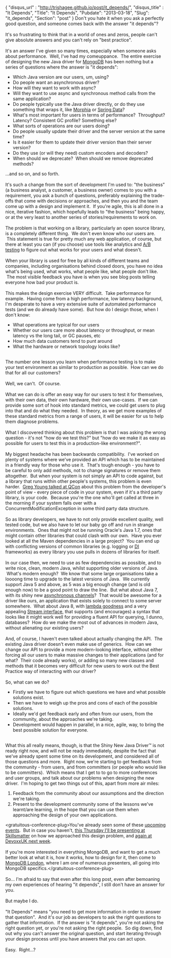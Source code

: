 {
 "disqus_url" : "http://trishagee.github.io/post/it_depends/",
 "disqus_title" : "It Depends",
 "Title": "It Depends",
 "Pubdate": "2013-03-18",
 "Slug": "it_depends",
 "Section": "post"
}
Don't you hate it when you ask a perfectly good question, and someone comes back with the answer "it depends"?<br /><br />It's so frustrating to think that in a world of ones and zeros, people can't give absolute answers and you can't rely on "best practice".<br /><br />It's an answer I've given so many times, especially when someone asks about performance. &nbsp;Well, I've had my&nbsp;comeuppance. &nbsp;The entire exercise of designing the new Java driver for <a href="http://www.mongodb.org/">MongoDB</a> has been nothing but a series of questions where the answer is "it depends":<br /><ul><li>Which Java version are our users, um, using?</li><li>Do people want an asynchronous driver?</li><li>How will they want to work with async?</li><li>Will they want to use async and synchronous method calls from the same application?</li><li>Do people typically use the Java driver directly, or do they use something that wraps it, like <a href="https://code.google.com/p/morphia/">Morphia</a> or <a href="http://www.springsource.org/spring-data">Spring Data</a>?</li><li>What's most important for users in terms of performance? &nbsp;Throughput? Latency? Consistent GC profile? Something else?</li><li>What sorts of operations are our users doing?</li><li>Do people usually update their driver and the server version at the same time?</li><li>Is it easier for them to update their driver version than their server version?</li><li>Do they use (or will they need) custom encoders and decoders?</li><li>When should we deprecate? &nbsp;When should we remove deprecated methods?</li></ul>...and so on, and so forth.<br /><br />It's such a change from the sort of development I'm used to: "the business" (a business analyst, a customer, a business owner) comes to you with a requirement, you ask a bunch of questions, preferably explaining the trade-offs that come with decisions or approaches, and then you and the team come up with a design and implement it. &nbsp;If you're agile, this is all done in a nice, iterative fashion, which hopefully leads to "the business" being happy, or at the very least to another series of stories/requirements to work on.<br /><br />The problem is that working on a library, particularly an open source library, is a completely different thing. &nbsp;We don't even know who our users are. &nbsp;This statement is true for pretty much any web application, of course, but there at least you can (if you choose) use tools like analytics and <a href="http://en.wikipedia.org/wiki/A/B_testing">A/B testing</a> to figure out what works for your users and what doesn't.<br /><br />When your library is used for free by all kinds of different teams and companies, including organisations behind closed doors, you have no idea what's being used, what works, what people like, what people don't like. &nbsp;The most visible feedback you have is when you see blog posts telling everyone how bad your product is.<br /><br />This makes the design exercise VERY difficult. &nbsp;Take performance for example. &nbsp;Having come from a high performance, low latency background, I'm desperate to have a very extensive suite of automated performance tests (and we do already have some). &nbsp;But how do I design those, when I don't know:<br /><ul><li>What operations are typical for our users</li><li>Whether our users care more about latency or throughput, or mean latency vs the long tail, or GC pauses, etc</li><li>How much data customers tend to punt around</li><li>What the hardware or network topology looks like?</li></ul><br />The number one lesson you learn when performance testing is to make your test environment as similar to production as possible. &nbsp;How can we do that for all our customers?<br /><br />Well, we can't. &nbsp;Of course.<br /><br />What we can do is offer an easy way for our users to test it for themselves, with their own data, their own hardware, their own use-cases. &nbsp;If we can provide some sort of hook into standard metrics, we could get users to plug into that and do what they needed. &nbsp;In theory, as we get more examples of these standard metrics from a range of users, it will be easier for us to help them diagnose problems. <br /><br />What I discovered thinking about this problem is that I was asking the wrong question - it's not "how do we test this?" but "how do we make it as easy as possible for users to test this in a production-like environment?".<br /><br />My biggest headache has been backwards compatibility. &nbsp;I've worked on plenty of systems where we've provided an API which has to be maintained in a friendly way for those who use it. &nbsp;That's tough enough - you have to be careful to only add methods, not to change signatures or remove them altogether. &nbsp;But when your system is not simply an API to code against, but a library that runs within other people's systems, this problem is even harder. &nbsp;<a href="http://qconlondon.com/london-2013/presentation/Parallel%20KEYNOTE:%208%20Lines%20of%20Code%20-%20Fleming%20Room%203rd%20Floor">Greg Young talked at QCon</a> about this problem from the developer's point of view - every piece of code in your system, even if it's a third party library, is your code. &nbsp;Because you're the one who'll get called at three in the morning if your system falls over with a ConcurrentModificationException in some third party data structure. <br /><br />So as library developers, we have to not only provide excellent quality, well tested code, but we also have to let our baby go off and run in strange environments. &nbsp;Ones that might not be running Oracle's Java 1.7, ones that might contain other libraries that could clash with our own. &nbsp;Have you ever looked at all the Maven dependencies in a large project? &nbsp;You can end up with conflicting versions of common libraries (e.g. logging or <a href="http://en.wikipedia.org/wiki/Dependency_injection">DI</a> frameworks) as every library you use pulls in dozens of libraries for itself.<br /><br />In our case then, we need to use as few dependencies as possible, and to write nice, clean, modern Java, whilst supporting older versions of Java. &nbsp;What's modern enough? &nbsp;We know that some large organisations take a loooong time to upgrade to the latest versions of Java. &nbsp;We currently support Java 5 and above, as 5 was a big enough change (and is old enough now) to be a good point to draw the line. &nbsp;But what about Java 7, with its shiny new <a href="http://docs.oracle.com/javase/7/docs/api/java/nio/channels/package-summary.html">asynchronous channels</a>? &nbsp;That would be awesome for a driver like ours, an application that exists solely to connect to some server somewhere. &nbsp;What about Java 8, with <a href="http://mechanitis.blogspot.co.uk/2012/11/java-8-introduction-to-lambdas-article.html">lambda goodness</a> and a very appealing <a href="http://cr.openjdk.java.net/~briangoetz/lambda/sotc3.html">Stream interface</a>, that supports (and encourages) a syntax that looks like it might work well for providing a fluent API for querying, I dunno, databases? &nbsp;How do we make the most out of advances in modern Java, without alienating our existing users?<br /><br />And, of course, I haven't even talked about actually changing the API. &nbsp;The existing Java driver doesn't even make use of generics. &nbsp;How can we change our API to provide a more modern-looking interface, without either forcing all our users to make massive changes to their applications (and for what? &nbsp;Their code already works), or adding so many new classes and methods that it becomes very difficult for new users to work out the Best Practice way of interacting with our driver?<br /><br />So, what can we do?<br /><ul><li>Firstly we have to figure out which questions we have and what possible solutions exist.</li><li>Then we have to weigh up the pros and cons of each of the possible solutions.</li><li>Ideally we'd get feedback early and often from our users, from the community, about the approaches we're taking.</li><li>Development would happen in parallel, in a nice, agile, way, to bring the best possible solution for everyone.</li></ul><br />What this all really means, though, is that the Shiny New Java Driver™ is not ready right now, and will not be ready immediately, despite the fact that we've already spent some time on its development, and considered all of those questions and more. &nbsp;Right now, we're starting to get feedback from the community - from users, and from committers (or people who would like to be committers). &nbsp;Which means that I get to to go to more conferences and user groups, and talk about our problems when designing the new driver. &nbsp;I'm hoping to get two things out of this, apart from more air miles:<br /><ol><li>Feedback from the community about our assumptions and the direction we're taking.</li><li>Present to the development community some of the lessons we've learnt/are learning, in the hope that you can use them when approaching the design of your own applications.</li></ol><div>&lt;gratuitous-conference-plug&gt;You've already seen some of these <a href="http://mechanitis.blogspot.co.uk/2013/03/upcoming-events.html">upcoming events</a>. &nbsp;But in case you haven't, <a href="http://www.meetup.com/Londonjavacommunity/events/109032992/">this Thursday I'll be presenting at Skillsmatter</a> on how we approached this design problem, and <a href="http://www.devoxx.com/display/UK13/What+do+you+mean%2C+backwards+compatibility">again at DevoxxUK next week</a>.</div><div><br /></div><div>If you're more interested in everything MongoDB, and want to get a much better look at what it is, how it works, how to design for it, then come to <a href="http://www.10gen.com/events/mongodb-london-2013">MongoDB London</a>, where I am one of numerous presenters, all going into MongoDB specifics.&lt;/gratuitous-conference-plug&gt;</div><div><br /></div><div>So... I'm afraid to say that even after this long post, even after bemoaning my own experiences of hearing "it depends", I still don't have an answer for you.</div><div><br /></div><div>But maybe I do. &nbsp;</div><div><br /></div><div>"It Depends" means "you need to get more information in order to answer that question". &nbsp;And it's our job as developers to ask the right questions to gather that information. &nbsp;If the answer is "it depends", you're not asking the right question yet, or you're not asking the right people. &nbsp;So dig down, find out why you can't answer the original question, and start iterating through your design process until you have answers that you can act upon.</div><div><br />Easy. &nbsp;Right...?</div>

